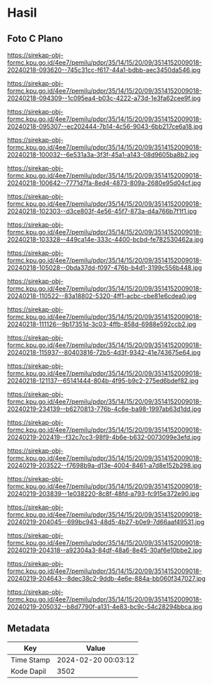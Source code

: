 # Hasil

## Foto C Plano

https://sirekap-obj-formc.kpu.go.id/4ee7/pemilu/pdpr/35/14/15/20/09/3514152009018-20240218-093620--745c31cc-f617-44a1-bdbb-aec3450da546.jpg

https://sirekap-obj-formc.kpu.go.id/4ee7/pemilu/pdpr/35/14/15/20/09/3514152009018-20240218-094309--1c095ea4-b03c-4222-a73d-1e3fa62cee9f.jpg

https://sirekap-obj-formc.kpu.go.id/4ee7/pemilu/pdpr/35/14/15/20/09/3514152009018-20240218-095307--ec202444-7b14-4c56-9043-6bb217ce6a18.jpg

https://sirekap-obj-formc.kpu.go.id/4ee7/pemilu/pdpr/35/14/15/20/09/3514152009018-20240218-100032--6e531a3a-3f3f-45a1-a143-08d9605ba8b2.jpg

https://sirekap-obj-formc.kpu.go.id/4ee7/pemilu/pdpr/35/14/15/20/09/3514152009018-20240218-100642--7771d7fa-8ed4-4873-809a-2680e95d04cf.jpg

https://sirekap-obj-formc.kpu.go.id/4ee7/pemilu/pdpr/35/14/15/20/09/3514152009018-20240218-102303--d3ce803f-4e56-45f7-873a-d4a766b7f1f1.jpg

https://sirekap-obj-formc.kpu.go.id/4ee7/pemilu/pdpr/35/14/15/20/09/3514152009018-20240218-103328--449ca14e-333c-4400-bcbd-fe782530462a.jpg

https://sirekap-obj-formc.kpu.go.id/4ee7/pemilu/pdpr/35/14/15/20/09/3514152009018-20240218-105028--0bda37dd-f097-476b-b4d1-3199c556b448.jpg

https://sirekap-obj-formc.kpu.go.id/4ee7/pemilu/pdpr/35/14/15/20/09/3514152009018-20240218-110522--83a18802-5320-4ff1-acbc-cbe81e6cdea0.jpg

https://sirekap-obj-formc.kpu.go.id/4ee7/pemilu/pdpr/35/14/15/20/09/3514152009018-20240218-111126--9b17351d-3c03-4ffb-858d-6988e592ccb2.jpg

https://sirekap-obj-formc.kpu.go.id/4ee7/pemilu/pdpr/35/14/15/20/09/3514152009018-20240218-115937--80403816-72b5-4d3f-9342-41e743675e64.jpg

https://sirekap-obj-formc.kpu.go.id/4ee7/pemilu/pdpr/35/14/15/20/09/3514152009018-20240218-121137--65141444-804b-4f95-b9c2-275ed6bdef82.jpg

https://sirekap-obj-formc.kpu.go.id/4ee7/pemilu/pdpr/35/14/15/20/09/3514152009018-20240219-234139--b6270813-776b-4c6e-ba98-1997ab63d1dd.jpg

https://sirekap-obj-formc.kpu.go.id/4ee7/pemilu/pdpr/35/14/15/20/09/3514152009018-20240219-202419--f32c7cc3-98f9-4b6e-b632-0073099e3efd.jpg

https://sirekap-obj-formc.kpu.go.id/4ee7/pemilu/pdpr/35/14/15/20/09/3514152009018-20240219-203522--f7698b9a-d13e-4004-8461-a7d8e152b298.jpg

https://sirekap-obj-formc.kpu.go.id/4ee7/pemilu/pdpr/35/14/15/20/09/3514152009018-20240219-203839--1e038220-8c8f-48fd-a793-fc915e372e90.jpg

https://sirekap-obj-formc.kpu.go.id/4ee7/pemilu/pdpr/35/14/15/20/09/3514152009018-20240219-204045--699bc943-48d5-4b27-b0e9-7d66aaf49531.jpg

https://sirekap-obj-formc.kpu.go.id/4ee7/pemilu/pdpr/35/14/15/20/09/3514152009018-20240219-204318--a92304a3-84df-48a6-8e45-30af6e10bbe2.jpg

https://sirekap-obj-formc.kpu.go.id/4ee7/pemilu/pdpr/35/14/15/20/09/3514152009018-20240219-204643--8dec38c2-9ddb-4e6e-884a-bb060f347027.jpg

https://sirekap-obj-formc.kpu.go.id/4ee7/pemilu/pdpr/35/14/15/20/09/3514152009018-20240219-205032--b8d7790f-a131-4e83-bc9c-54c28294bbca.jpg


## Metadata

| Key        | Value               |
| ---------- | ------------------- |
| Time Stamp | 2024-02-20 00:03:12 |
| Kode Dapil | 3502                |



